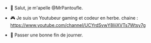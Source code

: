 - 👋 Salut, je m'apelle @MrPantoufle.
- 🎮 Je suis un Youtubeur gaming et codeur en herbe.
chaine : https://www.youtube.com/channel/UCYrdSvwY8IiiXVTs7Wtsy7g

- 💖 Passer une bonne fin de journer.
